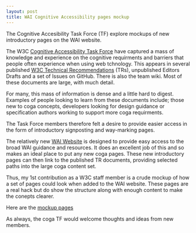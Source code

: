 ```yaml
---
layout: post
title: WAI Cognitive Accessibility pages mockup
---
```


<div class="message">
The Cognitive Accesibility Task Force (TF) explore mockups of new introductory pages on the WAI website.
</div>

The W3C [Cognitive Accessibility Task Force](https://www.w3.org/WAI/PF/cognitive-a11y-tf/) have captured a mass of knowledge and experience on the cognitive requirments and barriers that people often experience when using web tchnology. This appears in several published [W3C Technical Recommendations](https://www.w3.org/TR/?title=cognitive) (TRs), unpublished Editors Drafts and a set of Issues on GitHub. There is also the team wiki. Most of these documents are large, with much detail.

For many, this mass of information is dense and a little hard to digest. Examples of people looking to learn from these documents include; those new to coga concepts, developers looking for design guidance or specification authors working to support more coga requirments.

The Task Force members therefore felt a desire to provide easier access in the form of introductory signposting and way-marking pages.

The relatively new [WAI Website](https://www.w3.org/WAI/) is designed to provide easy access to the broad WAI guidance and resources. It does an excellent job of this and so makes an ideal place to put any new coga pages. These new introductory pages can then link to the published TR documents, providing selected paths into the large coga content set.

Thus, my 1st contribution as a W3C staff member is a crude mockup of how a set of pages could look when added to the WAI website. These pages are a real hack but do show the structure along with enough content to make the conepts clearer.

Here are the [mockup pages](https://cdn.staticaly.com/gh/w3c/coga/doc-mock/coga/index.html)

As always, the coga TF would welcome thoughts and ideas from new members.
